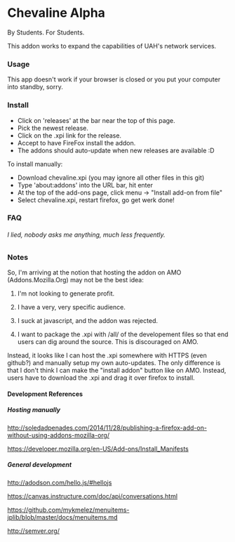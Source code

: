 Chevaline Alpha
=======

By Students. For Students.

This addon works to expand the capabilities of UAH's network services.

### Usage

This app doesn't work if your browser is closed or you put your computer into standby, sorry.

### Install

* Click on 'releases' at the bar near the top of this page. 
* Pick the newest release. 
* Click on the .xpi link for the release. 
* Accept to have FireFox install the addon.
* The addons should auto-update when new releases are available :D

To install manually:

* Download chevaline.xpi (you may ignore all other files in this git)
* Type 'about:addons' into the URL bar, hit enter
* At the top of the add-ons page, click menu -> "Install add-on from file"
* Select chevaline.xpi, restart firefox, go get werk done!

### FAQ

###### I lied, nobody asks me anything, much less *frequently*.


### Notes

So, I'm arriving at the notion that hosting the addon on AMO (Addons.Mozilla.Org) may not be the best idea:

1. I'm not looking to generate profit.

2. I have a very, very specific audience.

3. I suck at javascript, and the addon was rejected.

4. I want to package the .xpi with /all/ of the developement files so that end users can dig around the source. This is discouraged on AMO.

Instead, it looks like I can host the .xpi somewhere with HTTPS (even github?) and manually setup my own auto-updates. The only difference is that I don't think I can make the "install addon" button like on AMO. Instead, users have to download the .xpi and drag it over firefox to install.

#### Development References

##### Hosting manually

http://soledadpenades.com/2014/11/28/publishing-a-firefox-add-on-without-using-addons-mozilla-org/

https://developer.mozilla.org/en-US/Add-ons/Install_Manifests


##### General development

http://adodson.com/hello.js/#hellojs

https://canvas.instructure.com/doc/api/conversations.html

https://github.com/mykmelez/menuitems-jplib/blob/master/docs/menuitems.md

http://semver.org/